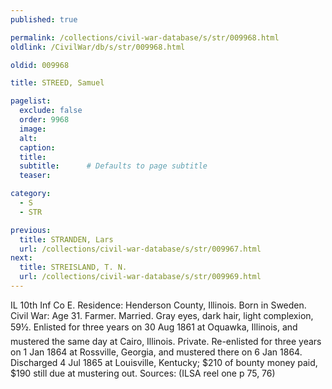 ```yaml
---
published: true

permalink: /collections/civil-war-database/s/str/009968.html
oldlink: /CivilWar/db/s/str/009968.html

oldid: 009968

title: STREED, Samuel

pagelist:
  exclude: false
  order: 9968
  image: 
  alt:
  caption:
  title:
  subtitle:      # Defaults to page subtitle
  teaser:

category: 
  - S 
  - STR

previous:
  title: STRANDEN, Lars
  url: /collections/civil-war-database/s/str/009967.html  
next:
  title: STREISLAND, T. N.
  url: /collections/civil-war-database/s/str/009969.html   
---
```

IL 10th Inf Co E. Residence: Henderson County, Illinois. Born in Sweden. Civil War: Age 31. Farmer. Married. Gray eyes, dark hair, light complexion, 5&#146;9&frac12;&#148;. Enlisted for three years on 30 Aug 1861 at Oquawka, Illinois, and mustered the same day at Cairo, Illinois. Private. Re-enlisted for three years on 1 Jan 1864 at Rossville, Georgia, and mustered there on 6 Jan 1864. Discharged 4 Jul 1865 at Louisville, Kentucky; $210 of bounty money paid, $190 still due at mustering out. Sources: (ILSA reel one p 75, 76)